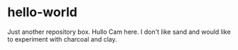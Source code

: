 # hello-world
Just another repository box. 
Hullo Cam here. I don't like sand and would like to experiment with charcoal and clay.

